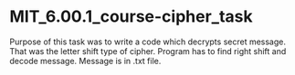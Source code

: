 # MIT_6.00.1_course-cipher_task
Purpose of this task was to write a code which decrypts secret message.
That was the letter shift type of cipher.
Program has to find right shift and decode message.
Message is in .txt file.

